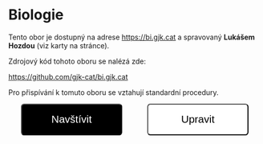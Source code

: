 # Biologie

Tento obor je dostupný na adrese <https://bi.gjk.cat>
a spravovaný __Lukášem Hozdou__ (viz karty na stránce).

Zdrojový kód tohoto oboru se nalézá zde:

<https://github.com/gjk-cat/bi.gjk.cat>

Pro přispívání k tomuto oboru se vztahují standardní
procedury.

<div style="display: flex; width: 100%; align-items: center; justify-content: space-around;">
<a href="https://bi.gjk.cat" style="width: 40%"><button style="height:3em; width: 100%; border-radius: 0.3em; background-color: black; color: white; font-size: 1.5em; cursor: pointer">Navštívit</button></a>
<a href="https://github.com/gjk-cat/bi.gjk.cat" style="width: 40%"><button style="height:3em; width: 100%; border-radius: 0.3em; background-color: white; color: black; font-size: 1.5em; cursor: pointer">Upravit</button></a>
</div>
